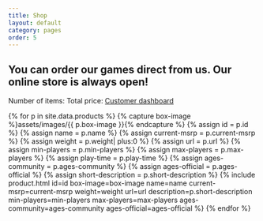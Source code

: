 ```yaml
---
title: Shop
layout: default
category: pages
order: 5
---
```


## You can order our games direct from us. Our online store is always open!

<div class="snipcart-summary">
    Number of items: <span class="snipcart-total-items"></span>
    Total price: <span class="snipcart-total-price"></span>
    <a href="#" class="snipcart-user-email snipcart-user-profile"> Customer dashboard </a>
</div>

{% for p in site.data.products %}
{% capture box-image %}assets/images/{{ p.box-image }}{% endcapture %}
{% assign id = p.id %}
{% assign name = p.name %}
{% assign current-msrp = p.current-msrp %}
{% assign weight = p.weight| plus:0 %}
{% assign url = p.url %}
{% assign min-players = p.min-players %}
{% assign max-players = p.max-players %}
{% assign play-time = p.play-time %}
{% assign ages-community = p.ages-community %}
{% assign ages-official = p.ages-official %}
{% assign short-description = p.short-description %}
{% include product.html id=id box-image=box-image name=name current-msrp=current-msrp weight=weight url=url description=p.short-description min-players=min-players max-players=max-players ages-community=ages-community ages-official=ages-official %}
{% endfor %}

